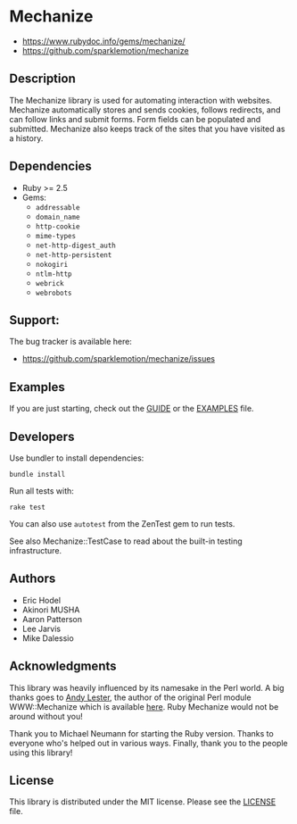 # Mechanize

* https://www.rubydoc.info/gems/mechanize/
* https://github.com/sparklemotion/mechanize

## Description

The Mechanize library is used for automating interaction with websites. Mechanize automatically stores and sends cookies, follows redirects, and can follow links and submit forms.  Form fields can be populated and submitted. Mechanize also keeps track of the sites that you have visited as a history.

## Dependencies

* Ruby >= 2.5
* Gems:
  * `addressable`
  * `domain_name`
  * `http-cookie`
  * `mime-types`
  * `net-http-digest_auth`
  * `net-http-persistent`
  * `nokogiri`
  * `ntlm-http`
  * `webrick`
  * `webrobots`


## Support:

The bug tracker is available here:

* https://github.com/sparklemotion/mechanize/issues

## Examples

If you are just starting, check out the [GUIDE](http://docs.seattlerb.org/mechanize/GUIDE_rdoc.html) or the [EXAMPLES](http://docs.seattlerb.org/mechanize/EXAMPLES_rdoc.html) file.

## Developers

Use bundler to install dependencies:

```
bundle install
```

Run all tests with:

```
rake test
```

You can also use `autotest` from the ZenTest gem to run tests.

See also Mechanize::TestCase to read about the built-in testing infrastructure.

## Authors

* Eric Hodel
* Akinori MUSHA
* Aaron Patterson
* Lee Jarvis
* Mike Dalessio


## Acknowledgments

This library was heavily influenced by its namesake in the Perl world.  A big
thanks goes to [Andy Lester](http://petdance.com), the author of the original Perl module WWW::Mechanize which is available [here](http://search.cpan.org/dist/WWW-Mechanize/). Ruby Mechanize would not be around without you!

Thank you to Michael Neumann for starting the Ruby version. Thanks to everyone who's helped out in various ways. Finally, thank you to the people using this library!

## License

This library is distributed under the MIT license. Please see the [LICENSE](http://docs.seattlerb.org/mechanize/LICENSE_rdoc.html) file.


